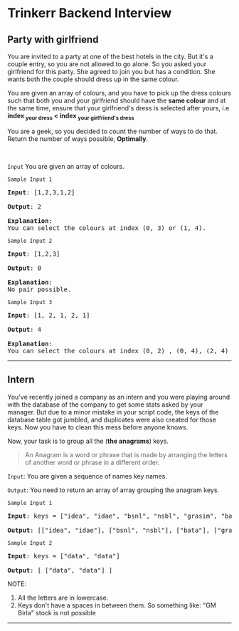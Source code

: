 # Trinkerr Backend Interview

## Party with girlfriend

You are invited to a party at one of the best hotels in the city. But it's a couple entry, so you are not allowed to go alone. So you asked your girlfriend for this party. She agreed to join you but has a condition. She wants both the couple should dress up in the same colour.

You are given an array of colours, and you have to pick up the dress colours such that both you and your girlfriend should have the **same colour** and at the same time, ensure that your girlfriend's dress is selected after yours, i.e **index <sub>your dress</sub> < index <sub> your girlfriend's dress</sub>**

You are a geek, so you decided to count the number of ways to do that. Return the number of ways possible, **Optimally**. 


<br>

`Input`
You are given an array of colours. 

`Sample Input 1`

<pre>
<b>Input</b>: [1,2,3,1,2]

<b>Output</b>: 2

<b>Explanation</b>: 
You can select the colours at index (0, 3) or (1, 4).
</pre>


`Sample Input 2`

<pre>
<b>Input</b>: [1,2,3]

<b>Output</b>: 0

<b>Explanation</b>: 
No pair possible. 
</pre>


`Sample Input 3`

<pre>
<b>Input</b>: [1, 2, 1, 2, 1]

<b>Output</b>: 4

<b>Explanation</b>: 
You can select the colours at index (0, 2) , (0, 4), (2, 4) and (1, 3).
</pre>


---

## Intern

You've recently joined a company as an intern and you were playing around with the database of the company to get some stats asked by your manager. But due to a minor mistake in your script code, the keys of the database table got jumbled, and duplicates were also created for those keys. Now you have to clean this mess before anyone knows.

Now, your task is to group all the (<b>the anagrams</b>) keys.

<p>
<blockquote>
An Anagram is a word or phrase that is made by arranging the letters of another word or phrase in a different order.
</blockquote>
</p>

`Input`:
You are given a sequence of names key names.


`Output`:
You need to return an array of array grouping the anagram keys.


`Sample Input 1`

<pre>
<b>Input</b>: keys = ["idea", "idae", "bsnl", "nsbl", "grasim", "bata"]

<b>Output</b>: [["idea", "idae"], ["bsnl", "nsbl"], ["bata"], ["grasim"]]
</pre>

`Sample Input 2`

<pre>
<b>Input</b>: keys = ["data", "data"]

<b>Output</b>: [ ["data", "data"] ]
</pre>



NOTE: 
1. All the letters are in lowercase. 
2. Keys don't have a spaces in between them. So something like: 
	"GM Birla" stock is not possible
---
